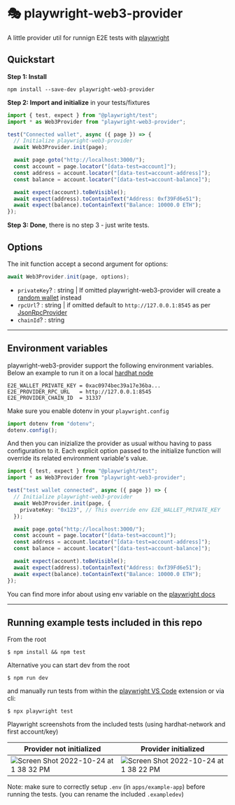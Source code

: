 # 🎭 playwright-web3-provider

A little provider util for runnign E2E tests with [playwright](https://playwright.dev/)

## Quickstart

**Step 1: Install**

```
npm install --save-dev playwright-web3-provider
```

**Step 2: Import and initialize** in your tests/fixtures

```ts
import { test, expect } from "@playwright/test";
import * as Web3Provider from "playwright-web3-provider";

test("Connected wallet", async ({ page }) => {
  // Initialize playwright-web3-provider
  await Web3Provider.init(page);

  await page.goto("http://localhost:3000/");
  const account = page.locator("[data-test=account]");
  const address = account.locator("[data-test=account-address]");
  const balance = account.locator("[data-test=account-balance]");

  await expect(account).toBeVisible();
  await expect(address).toContainText("Address: 0xf39Fd6e51");
  await expect(balance).toContainText("Balance: 10000.0 ETH");
});
```

**Step 3: Done**, there is no step 3 - just write tests.

## Options

The init function accept a second argument for options:

```ts
await Web3Provider.init(page, options);
```

- `privateKey`? : string | If omitted playwright-web3-provider will create a [random wallet](https://docs.ethers.io/v5/api/signer/#Wallet-createRandom) instead
- `rpcUrl`? : string | if omitted default to `http://127.0.0.1:8545` as per [JsonRpcProvider](https://docs.ethers.io/v5/api/providers/jsonrpc-provider/#JsonRpcProvider)
- `chainId`? : string

---

## Environment variables

playwright-web3-provider support the following environment variables.
Below an example to run it on a local [hardhat node](https://hardhat.org/hardhat-network/docs/reference#initial-state)

```env
E2E_WALLET_PRIVATE_KEY = 0xac0974bec39a17e36ba...
E2E_PROVIDER_RPC_URL   = http://127.0.0.1:8545
E2E_PROVIDER_CHAIN_ID  = 31337
```

Make sure you enable dotenv in your `playwright.config`

```ts
import dotenv from "dotenv";
dotenv.config();
```

And then you can inizialize the provider as usual withou having to pass configuration to it. Each explicit option passed to the initialize function will override its related environment variable's value.

```ts
import { test, expect } from "@playwright/test";
import * as Web3Provider from "playwright-web3-provider";

test("test wallet connected", async ({ page }) => {
  // Initialize playwright-web3-provider
  await Web3Provider.init(page, {
    privateKey: "0x123", // This override env E2E_WALLET_PRIVATE_KEY
  });

  await page.goto("http://localhost:3000/");
  const account = page.locator("[data-test=account]");
  const address = account.locator("[data-test=account-address]");
  const balance = account.locator("[data-test=account-balance]");

  await expect(account).toBeVisible();
  await expect(address).toContainText("Address: 0xf39Fd6e51");
  await expect(balance).toContainText("Balance: 10000.0 ETH");
});
```

You can find more infor about using env variable on the [playwright docs](https://playwright.dev/docs/test-parameterize#passing-environment-variables)

---

## Running example tests included in this repo

From the root

```
$ npm install && npm test
```

Alternative you can start dev from the root

```
$ npm run dev
```

and manually run tests from within the [playwright VS Code](https://marketplace.visualstudio.com/items?itemName=ms-playwright.playwright) extension or via cli:

```
$ npx playwright test
```

Playwright screenshots from the included tests (using hardhat-network and first account/key)

| Provider not initialized                                                                                                                     | Provider initialized                                                                                                                         |
| -------------------------------------------------------------------------------------------------------------------------------------------- | -------------------------------------------------------------------------------------------------------------------------------------------- |
| ![Screen Shot 2022-10-24 at 1 38 32 PM](https://user-images.githubusercontent.com/389705/197625105-870abb65-65fd-429f-b6d4-cae77970aa5a.png) | ![Screen Shot 2022-10-24 at 1 38 22 PM](https://user-images.githubusercontent.com/389705/197625132-f67a29e1-b128-402c-9857-dd82696dd340.png) |

Note: make sure to correctly setup `.env` (in `apps/example-app`) before running the tests. (you can rename the included `.exampledev`)
